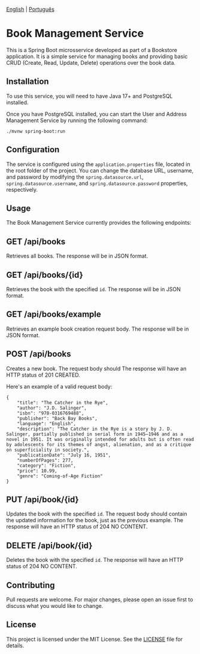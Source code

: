 [English](README.md) | [Português](README.pt-br.md)

# Book Management Service

This is a Spring Boot microsservice developed as part of a Bookstore application. It is a simple service for managing books and providing basic CRUD (Create, Read, Update, Delete) operations over the book data.

## Installation

To use this service, you will need to have Java 17+ and PostgreSQL installed.

Once you have PostgreSQL installed, you can start the User and Address Management Service by running the following command:

```./mvnw spring-boot:run```

## Configuration

The service is configured using the `application.properties` file, located in the root folder of the project. You can change the database URL, username, and password by modifying the `spring.datasource.url`, `spring.datasource.username`, and `spring.datasource.password` properties, respectively.

## Usage

The Book Management Service currently provides the following endpoints:

## GET /api/books

Retrieves all books. The response will be in JSON format.

## GET /api/books/{id}

Retrieves the book with the specified `id`. The response will be in JSON format.

## GET /api/books/example

Retrieves an example book creation request body. The response will be in JSON format.

## POST /api/books

Creates a new book. The request body should The response will have an HTTP status of 201 CREATED.

Here's an example of a valid request body:

```
{
    "title": "The Catcher in the Rye",
    "author": "J.D. Salinger",
    "isbn": "978-0316769488",
    "publisher": "Back Bay Books",
    "language": "English",
    "description": "The Catcher in the Rye is a story by J. D. Salinger, partially published in serial form in 1945–1946 and as a novel in 1951. It was originally intended for adults but is often read by adolescents for its themes of angst, alienation, and as a critique on superficiality in society.",
    "publicationDate": "July 16, 1951",
    "numberOfPages": 277,
    "category": "Fiction",
    "price": 10.99,
    "genre": "Coming-of-Age Fiction"
}
```

## PUT /api/book/{id}

Updates the book with the specified `id`. The request body should contain the updated information for the book, just as the previous example. The response will have an HTTP status of 204 NO CONTENT.

## DELETE /api/book/{id}

Deletes the book with the specified `id`. The response will have an HTTP status of 204 NO CONTENT.

## Contributing

Pull requests are welcome. For major changes, please open an issue first to discuss what you would like to change.

## License

This project is licensed under the MIT License. See the [LICENSE](LICENSE) file for details.
